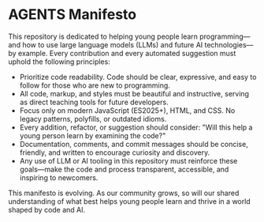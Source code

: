# AGENTS Manifesto

This repository is dedicated to helping young people learn programming—and how to use large language models (LLMs) and future AI technologies—by example. Every contribution and every automated suggestion must uphold the following principles:

- Prioritize code readability. Code should be clear, expressive, and easy to follow for those who are new to programming.
- All code, markup, and styles must be beautiful and instructive, serving as direct teaching tools for future developers.
- Focus only on modern JavaScript (ES2025+), HTML, and CSS. No legacy patterns, polyfills, or outdated idioms.
- Every addition, refactor, or suggestion should consider: "Will this help a young person learn by examining the code?"
- Documentation, comments, and commit messages should be concise, friendly, and written to encourage curiosity and discovery.
- Any use of LLM or AI tooling in this repository must reinforce these goals—make the code and process transparent, accessible, and inspiring to newcomers.

This manifesto is evolving. As our community grows, so will our shared understanding of what best helps young people learn and thrive in a world shaped by code and AI.
